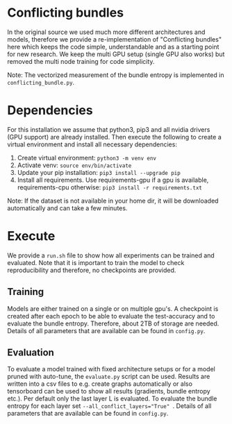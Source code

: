# Conflicting bundles
In the original source we used much more different architectures and models, 
therefore we provide a re-implementation of "Conflicting bundles" 
here which keeps the code simple, understandable and as a starting point 
for new research. We keep the multi GPU setup (single GPU also works) but 
removed the multi node training for code simplicity.

Note: The vectorized measurement of the bundle entropy is implemented 
in ```conflicting_bundle.py```.


# Dependencies
For this installation we assume that python3, pip3 and all nvidia drivers
(GPU support) are already installed. Then execute the following
to create a virtual environment and install all necessary dependencies:

1. Create virtual environment: ```python3 -m venv env```
2. Activate venv: ```source env/bin/activate```
3. Update your pip installation: ```pip3 install --upgrade pip```
4. Install all requirements. Use requirements-gpu if a gpu is available, requirements-cpu otherwise: ```pip3 install -r requirements.txt```

Note: If the dataset is not available in your home dir, it will be downloaded 
automatically and can take a few minutes.


# Execute 
We provide a ```run.sh``` file to show how all experiments can be trained and evaluated.
Note that it is important to train the model to check reproducibility 
and therefore, no checkpoints are provided.

## Training
Models are either trained on a single or on multiple gpu's. 
A checkpoint is created after each epoch to be able to evaluate the test-accuracy 
and to evaluate the bundle entropy. Therefore, 
about 2TB of storage are needed. Details of all parameters that are available 
can be found in ```config.py```.

## Evaluation
To evaluate a model trained with fixed architecture setups or for a model 
pruned with auto-tune, the ```evaluate.py``` script can be used. Results are 
written into a csv files to e.g. create graphs automatically or also 
tensorboard can be used to show all results (gradients, bundle entropy etc.).
Per default only the last layer L is evaluated. To evaluate the bundle 
entropy for each layer set ```--all_conflict_layers="True" ```.
Details of all parameters that are available can be found in ```config.py```.